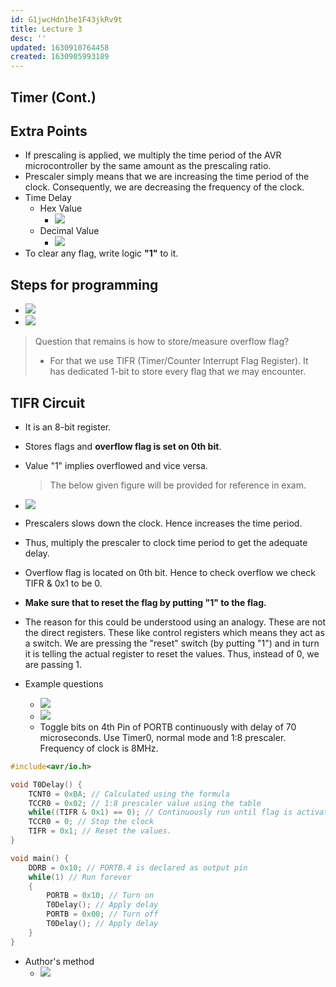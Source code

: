 ```yaml
---
id: G1jwcHdn1he1F43jkRv9t
title: Lecture 3
desc: ''
updated: 1630910764458
created: 1630905993189
---
```

## Timer (Cont.)

## Extra Points

- If prescaling is applied, we multiply the time period of the AVR microcontroller by the same amount as the prescaling ratio.
- Prescaler simply means that we are increasing the time period of the clock. Consequently, we are decreasing the frequency of the clock.
- Time Delay
  - Hex Value
    - ![](/assets/images/2021-09-06-11-10-19.png)
  - Decimal Value
    - ![](/assets/images/2021-09-06-11-11-09.png)
- To clear any flag, write logic **"1"** to it.

## Steps for programming

- ![](/assets/images/2021-09-06-11-23-39.png)
- ![](/assets/images/2021-09-06-11-32-17.png)

> Question that remains is how to store/measure overflow flag?
>
> - For that we use TIFR (Timer/Counter Interrupt Flag Register). It has dedicated 1-bit to store every flag that we may encounter.

## TIFR Circuit

- It is an 8-bit register.

- Stores flags and **overflow flag is set on 0th bit**.

- Value "1" implies overflowed and vice versa.
  > The below given figure will be provided for reference in exam.

- ![](/assets/images/2021-09-06-11-37-11.png)

- Prescalers slows down the clock. Hence increases the time period.

- Thus, multiply the prescaler to clock time period to get the adequate delay.

- Overflow flag is located on 0th bit. Hence to check overflow we check TIFR & 0x1 to be 0.

- **Make sure that to reset the flag by putting "1" to the flag.**

- The reason for this could be understood using an analogy. These are not the direct registers. These like control registers which means they act as a switch. We are pressing the "reset" switch (by putting "1") and in turn it is telling the actual register to reset the values. Thus, instead of 0, we are passing 1.

- Example questions
  - ![](/assets/images/2021-09-06-11-40-28.png)
  - ![](/assets/images/2021-09-06-11-42-27.png)
  - Toggle bits on 4th Pin of PORTB continuously with delay of 70 microseconds. Use Timer0, normal mode and 1:8 prescaler. Frequency of clock is 8MHz.

```c
#include<avr/io.h>

void T0Delay() {
    TCNT0 = 0xBA; // Calculated using the formula
    TCCR0 = 0x02; // 1:8 prescaler value using the table
    while((TIFR & 0x1) == 0); // Continuously run until flag is activated
    TCCR0 = 0; // Stop the clock
    TIFR = 0x1; // Reset the values.
}

void main() {
	DDRB = 0x10; // PORTB.4 is declared as output pin
	while(1) // Run forever
	{
		PORTB = 0x10; // Turn on
        T0Delay(); // Apply delay
        PORTB = 0x00; // Turn off
        T0Delay(); // Apply delay
	}
}
```

- Author's method
  - ![](/assets/images/2021-09-06-12-12-18.png)

